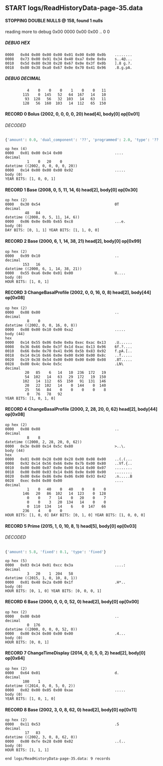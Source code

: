 ## START logs/ReadHistoryData-page-35.data
#### STOPPING DOUBLE NULLS @ 158, found 1 nulls
reading more to debug 0x00
    0000   0x00 0x00                                  ..
              0    0
##### DEBUG HEX
    0000   0x04 0x00 0x00 0x00 0x01 0x00 0x00 0x0b    ........
    0008   0x73 0x00 0x91 0x34 0x40 0xa7 0x0e 0x0a    s..4@...
    0010   0x5d 0x80 0x38 0x20 0x67 0x0e 0x3f 0x0b    ].8 g.?.
    0018   0x80 0x38 0xa0 0x67 0x0e 0x70 0x41 0x96    .8.g.pA.
##### DEBUG DECIMAL
              4    0    0    0    1    0    0   11
            115    0  145   52   64  167   14   10
             93  128   56   32  103   14   63   11
            128   56  160  103   14  112   65  150
#### RECORD 0 Bolus (2002, 0, 0, 0, 0, 20) head[4], body[0] op[0x01]
###### DECODED
```python
{'amount': 0.0, 'dual_component': '??', 'programmed': 2.0, 'type': '??'}
```
    op hex (4)
    0000   0x01 0x00 0x14 0x00                        ....
    decimal
              1    0   20    0
    datetime ((2002, 0, 0, 0, 0, 20))
    0000   0x14 0x00 0x00 0x00 0x92                   .....
    body (0)
    YEAR BITS: [1, 0, 0, 1]
#### RECORD 1 Base (2008, 0, 5, 11, 14, 6) head[2], body[0] op[0x30]

    op hex (2)
    0000   0x30 0x54                                  0T
    decimal
             48   84
    datetime ((2008, 0, 5, 11, 14, 6))
    0000   0x06 0x0e 0x0b 0x65 0xc8                   ...e.
    body (0)
    DAY BITS: [0, 1, 1] YEAR BITS: [1, 1, 0, 0]
#### RECORD 2 Base (2000, 6, 1, 14, 38, 21) head[2], body[0] op[0x99]

    op hex (2)
    0000   0x99 0x10                                  ..
    decimal
            153   16
    datetime ((2000, 6, 1, 14, 38, 21))
    0000   0x55 0xa6 0x0e 0x01 0x00                   U....
    body (0)
    HOUR BITS: [1, 0, 1]
#### RECORD 3 ChangeBasalProfile (2002, 0, 0, 16, 0, 8) head[2], body[44] op[0x08]

    op hex (2)
    0000   0x08 0x00                                  ..
    decimal
              8    0
    datetime ((2002, 0, 0, 16, 0, 8))
    0000   0x08 0x00 0x10 0x00 0xa2                   .....
    body (44)
    hex
    0000   0x14 0x55 0x06 0x0e 0x0a 0xec 0xac 0x13    .U......
    0008   0x36 0x66 0x0e 0x3f 0x1d 0xac 0x13 0x96    6f.?....
    0010   0x66 0x0e 0x70 0x41 0x96 0x5b 0x83 0x92    f.pA.[..
    0018   0x14 0x16 0x66 0x0e 0x00 0x90 0x00 0x8c    ..f.....
    0020   0x19 0x38 0x54 0x00 0x00 0x00 0x00 0x08    .8T.....
    0028   0x00 0x4c 0x4e 0x5c                        .LN\
    decimal
             20   85    6   14   10  236  172   19
             54  102   14   63   29  172   19  150
            102   14  112   65  150   91  131  146
             20   22  102   14    0  144    0  140
             25   56   84    0    0    0    0    8
              0   76   78   92
    YEAR BITS: [1, 0, 1, 0]
#### RECORD 4 ChangeBasalProfile (2000, 2, 28, 20, 0, 62) head[2], body[44] op[0x08]

    op hex (2)
    0000   0x08 0x08                                  ..
    decimal
              8    8
    datetime ((2000, 2, 28, 20, 0, 62))
    0000   0x3e 0x80 0x14 0x5c 0x80                   >..\.
    body (44)
    hex
    0000   0x01 0x00 0x28 0x00 0x28 0x00 0x08 0x00    ..(.(...
    0008   0x92 0x14 0x56 0x66 0x0e 0x7b 0x00 0x80    ..Vf.{..
    0010   0x00 0x00 0x07 0x0e 0x00 0x14 0x00 0x07    ........
    0018   0x00 0x00 0x03 0x14 0x86 0x0e 0x00 0x00    ........
    0020   0x00 0x6e 0x86 0x0e 0x06 0x00 0x93 0x42    .n.....B
    0028   0xec 0x04 0x00 0x00                        ....
    decimal
              1    0   40    0   40    0    8    0
            146   20   86  102   14  123    0  128
              0    0    7   14    0   20    0    7
              0    0    3   20  134   14    0    0
              0  110  134   14    6    0  147   66
            236    4    0    0
    HOUR BITS: [1, 0, 0] DAY BITS: [0, 1, 0] YEAR BITS: [1, 0, 0, 0]
#### RECORD 5 Prime (2015, 1, 0, 10, 8, 1) head[5], body[0] op[0x03]
###### DECODED
```python
{'amount': 5.8, 'fixed': 0.1, 'type': 'fixed'}
```
    op hex (5)
    0000   0x03 0x14 0x01 0xcc 0x3a                   ....:
    decimal
              3   20    1  204   58
    datetime ((2015, 1, 0, 10, 8, 1))
    0000   0x01 0x48 0x2a 0x00 0x1f                   .H*..
    body (0)
    HOUR BITS: [0, 1, 0] YEAR BITS: [0, 0, 0, 1]
#### RECORD 6 Base (2000, 0, 0, 0, 52, 0) head[2], body[0] op[0x00]

    op hex (2)
    0000   0x00 0xb0                                  ..
    decimal
              0  176
    datetime ((2000, 0, 0, 0, 52, 0))
    0000   0x00 0x34 0x00 0x00 0x00                   .4...
    body (0)
    HOUR BITS: [0, 0, 1]
#### RECORD 7 ChangeTimeDisplay (2014, 0, 0, 5, 0, 2) head[2], body[0] op[0x64]

    op hex (2)
    0000   0x64 0x01                                  d.
    decimal
            100    1
    datetime ((2014, 0, 0, 5, 0, 2))
    0000   0x02 0x00 0x05 0x00 0xae                   .....
    body (0)
    YEAR BITS: [1, 0, 1, 0]
#### RECORD 8 Base (2002, 3, 0, 8, 62, 0) head[2], body[0] op[0x11]

    op hex (2)
    0000   0x11 0x53                                  .S
    decimal
             17   83
    datetime ((2002, 3, 0, 8, 62, 0))
    0000   0x00 0xfe 0x28 0x00 0x02                   ..(..
    body (0)
    HOUR BITS: [1, 1, 1]
`end logs/ReadHistoryData-page-35.data: 9 records`
